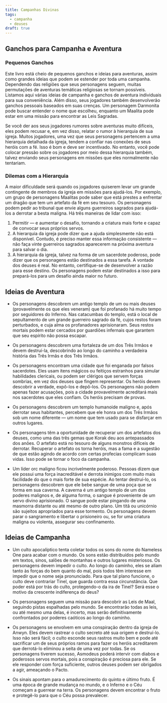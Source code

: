 ```yaml
---
title: Campanhas Divinas
tags:
  - campanha
  - deuses
draft: true
---
```

## Ganchos para Campanha e Aventura

### Pequenos Ganchos
Este livro está cheio de pequenos ganchos e ideias para aventuras, assim como grandes ideias que podem se estender por toda uma campanha. Dependendo das religiões que seus personagens seguem, muitas permutações de aventuras temáticas religiosas se tornam possíveis. Listamos aqui várias ideias de campanha e ganchos de aventura individuais para sua conveniência. Além disso, seus jogadores também desenvolverão ganchos pessoais baseados em suas crenças. Um personagem Darmonita pode buscar entender o nome que escolheu, enquanto um Maalita pode estar em uma missão para encontrar as Leis Sagradas.

Se você der aos seus jogadores rumores sobre aventuras muito difíceis, eles podem recusar e, em vez disso, relatar o rumor à hierarquia de sua igreja. Muitos jogadores, uma vez que seus personagens pertencem a uma hierarquia detalhada da igreja, tendem a confiar nas conexões de seus heróis com a fé. Isso é bom e deve ser incentivado. No entanto, você pode colocar pressão sobre os jogadores por meio dessa hierarquia também, talvez enviando seus personagens em missões que eles normalmente não tentariam.

### Dilemas com a Hierarquia
A maior dificuldade será quando os jogadores quiserem levar um grande contingente de membros da igreja em missões para ajudá-los. Por exemplo, um grupo de personagens Maalitas pode saber que está prestes a enfrentar um dragão que tem um artefato da fé em seu tesouro. Os personagens podem pedir ao tribunal que envie alguns guerreiros sagrados para ajudá-los a derrotar a besta maligna. Há três maneiras de lidar com isso:

1. Permitir — e aumentar o desafio, tornando a criatura mais forte e capaz de convocar seus próprios servos.
2. A hierarquia da igreja pode dizer que a ajuda simplesmente não está disponível. Contudo, é preciso manter essa informação consistente — não faça vinte guerreiros sagrados aparecerem na próxima aventura para salvar o dia.
3. A hierarquia da igreja, talvez na forma de um sacerdote poderoso, pode dizer que os personagens estão destinados a essa tarefa. A vontade dos deuses é real. No entanto, certifique-se de desenvolver a razão para esse destino. Os personagens podem estar destinados a isso para prepará-los para um desafio ainda maior no futuro.

## Ideias de Aventura

- Os personagens descobrem um antigo templo de um ou mais deuses (provavelmente os que eles veneram) que foi profanado há muito tempo por seguidores do Inferno. Nas catacumbas do templo, está o local de sepultamento de um grande guerreiro sagrado da fé, cujos restos foram perturbados, e cuja alma os profanadores aprisionaram. Seus restos mortais podem estar cercados por guardiões infernais que garantem que seu espírito não possa escapar.

- Os personagens descobrem uma fortaleza de um dos Três Irmãos e devem destruí-la, descobrindo ao longo do caminho a verdadeira história das Três Irmãs e dos Três Irmãos.

- Os personagens encontram uma cidade que foi enganada por falsos sacerdotes. Eles usam itens mágicos ou feitiços estranhos para simular habilidades clericais, ou podem ser clérigos que servem forças sombrias, em vez dos deuses que fingem representar. Os heróis devem descobrir a verdade, expô-los e depô-los. Os personagens não podem apenas fazer acusações, pois a cidade provavelmente acreditará mais nos sacerdotes que eles confiam. Os heróis precisam de provas.

- Os personagens descobrem um templo humanoide maligno e, após derrotar seus habitantes, percebem que ele honra um dos Três Irmãos sob um nome diferente — um nome que tem usado para se disfarçar em outros lugares.

- Os personagens têm a oportunidade de recuperar um dos artefatos dos deuses, como uma das três gemas que Korak deu aos antepassados dos anões. O artefato está no tesouro de alguns monstros difíceis de derrotar. Recuperar o artefato os torna heróis, mas a fama e a sugestão de que estão agindo de acordo com certas profecias complicam suas vidas. Isso pode se tornar o foco da campanha.

- Um líder orc maligno ficou incrivelmente poderoso. Pessoas dizem que ele possui uma força inacreditável e derrota inimigos com muito mais facilidade do que o mais forte de sua espécie. Ao tentar destruí-lo, os personagens descobrem que ele bebe sangue de uma poça que se forma em sua caverna. A caverna é um antigo templo de um dos poderes malignos e, de alguma forma, o sangue é proveniente de um servo divino aprisionado. O sangue pode estar pingando de uma masmorra distante ou até mesmo de outro plano. Um titã ou unicórnio são sujeitos apropriados para esse tormento. Os personagens devem parar o sangramento e libertar o prisioneiro ou, se for uma criatura maligna ou violenta, assegurar seu confinamento.

## Ideias de Campanha

- Um culto apocalíptico tenta coletar todos os sons do nome do Nameless One para acabar com o mundo. Os sons estão distribuídos pelo mundo em textos, sinos, salões de montanhas e outros lugares misteriosos. Os personagens devem impedir o culto. Ao longo do caminho, eles se aliam tanto às forças do bem quanto do mal, pois todos têm interesse em impedir que o nome seja pronunciado. Para que tal plano funcione, o culto deve contrariar Tinel, que guarda contra essa circunstância. Que poder está por trás do culto, protegendo-o da ira de Tinel? Será esse o motivo da crescente indiferença do deus?

- Os personagens seguem uma missão para descobrir as Leis de Maal, seguindo pistas espalhadas pelo mundo. Se encontrarão todas as leis, ou até mesmo uma delas, é incerto, mas serão definitivamente confrontados por poderes caóticos ao longo do caminho.

- Os personagens se envolvem em uma conspiração dentro da igreja de Anwyn. Eles devem rastrear o culto secreto até sua origem e destruí-lo. Isso não será fácil; o culto esconde seus rastros muito bem e pode até sacrificar um de seus próprios ramos para fazer os heróis acreditarem que derrotá-lo eliminou a seita de uma vez por todas. Se os personagens tiverem sucesso, Asmodeus poderá intervir com diabos e poderosos servos mortais, pois a conspiração é preciosa para ele. Se ele responder com força suficiente, outros deuses podem ser obrigados a agir, ameaçando o Pacto.

- Os sinais apontam para o amadurecimento do quinto e último fruto. É uma época de grande mudança no mundo, e o Inferno e o Céu começam a guerrear na terra. Os personagens devem encontrar o fruto e protegê-lo para que o Céu possa prevalecer.
